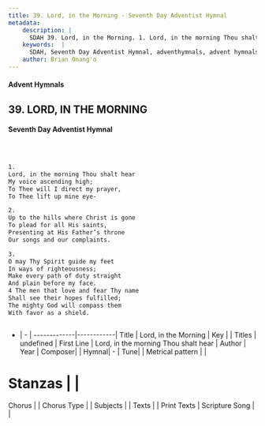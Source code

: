 ```yaml
---
title: 39. Lord, in the Morning - Seventh Day Adventist Hymnal
metadata:
    description: |
      SDAH 39. Lord, in the Morning. 1. Lord, in the morning Thou shalt hear My voice ascending high; To Thee will I direct my prayer, To Thee lift up mine eye-
    keywords:  |
      SDAH, Seventh Day Adventist Hymnal, adventhymnals, advent hymnals, Lord, in the Morning, Lord, in the morning Thou shalt hear 
    author: Brian Onang'o
---
```


#### Advent Hymnals
## 39. LORD, IN THE MORNING
#### Seventh Day Adventist Hymnal

```txt



1.
Lord, in the morning Thou shalt hear
My voice ascending high;
To Thee will I direct my prayer,
To Thee lift up mine eye-

2.
Up to the hills where Christ is gone
To plead for all His saints,
Presenting at His Father’s throne
Our songs and our complaints.

3.
O may Thy Spirit guide my feet
In ways of righteousness;
Make every path of duty straight
And plain before my face.
4 The men that love and fear Thy name
Shall see their hopes fulfilled;
The mighty God will compass them
With favor as a shield.



```

- |   -  |
-------------|------------|
Title | Lord, in the Morning |
Key |  |
Titles | undefined |
First Line | Lord, in the morning Thou shalt hear |
Author | 
Year | 
Composer|  |
Hymnal|  - |
Tune|  |
Metrical pattern | |
# Stanzas |  |
Chorus |  |
Chorus Type |  |
Subjects |  |
Texts |  |
Print Texts | 
Scripture Song |  |
  
